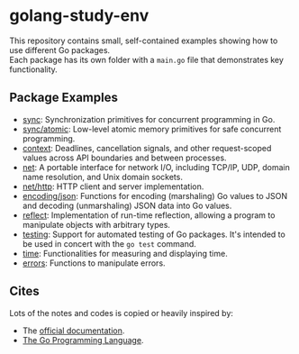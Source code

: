 # golang-study-env

This repository contains small, self-contained examples showing how to use different Go packages.  
Each package has its own folder with a `main.go` file that demonstrates key functionality.

## Package Examples

- [sync](./cmd/sync/README.md): Synchronization primitives for concurrent programming in Go.
- [sync/atomic](./cmd/sync-atomic/README.md): Low-level atomic memory primitives for safe concurrent programming.
- [context](./cmd/context/README.md): Deadlines, cancellation signals, and other request-scoped values across API boundaries and between processes.
- [net](./cmd/net/README.md): A portable interface for network I/O, including TCP/IP, UDP, domain name resolution, and Unix domain sockets.
- [net/http](./cmd/net-http/README.md): HTTP client and server implementation.
- [encoding/json](./cmd/encoding-json/README.md): Functions for encoding (marshaling) Go values to JSON and decoding (unmarshaling) JSON data into Go values.
- [reflect](./cmd/reflect/README.md): Implementation of run-time reflection, allowing a program to manipulate objects with arbitrary types.
- [testing](./cmd/testing/README.md): Support for automated testing of Go packages. It's intended to be used in concert with the `go test` command.
- [time](./cmd/time/README.md): Functionalities for measuring and displaying time.
- [errors](./cmd/errors/README.md): Functions to manipulate errors.

## Cites

Lots of the notes and codes is copied or heavily inspired by:

- The [official documentation](https://pkg.go.dev/std).
- [The Go Programming Language](https://www.gopl.io/).
